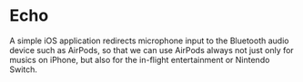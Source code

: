 Echo
====

A simple iOS application redirects microphone input to the Bluetooth
audio device such as AirPods, so that we can use AirPods always not just only for musics on iPhone,
but also for the in-flight entertainment or Nintendo Switch.
